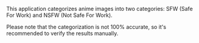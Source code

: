 This application categorizes anime images into two categories: SFW (Safe For Work) and NSFW (Not Safe For Work).

Please note that the categorization is not 100% accurate, so it's recommended to verify the results manually.
